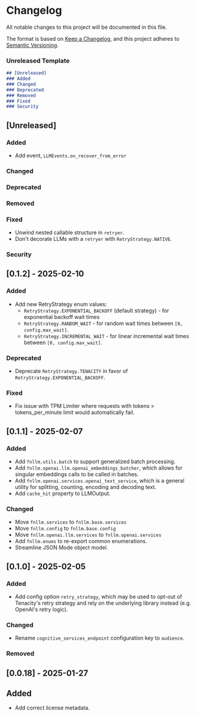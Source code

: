 # Changelog

All notable changes to this project will be documented in this file.

The format is based on [Keep a Changelog](https://keepachangelog.com/en/1.1.0/),
and this project adheres to [Semantic Versioning](https://semver.org/spec/v2.0.0.html).

### Unreleased Template
```md
## [Unreleased]
### Added
### Changed
### Deprecated
### Removed
### Fixed
### Security
```
## [Unreleased]
### Added
- Add event, `LLMEvents.on_recover_from_error`
### Changed
### Deprecated
### Removed
### Fixed
- Unwind nested callable structure in `retryer`.
- Don't decorate LLMs with a `retryer` with `RetryStrategy.NATIVE`.
### Security

## [0.1.2] - 2025-02-10
### Added
- Add new RetryStrategy enum values:
	* `RetryStrategy.EXPONENTIAL_BACKOFF` (default strategy) - for exponential backoff wait times 
	* `RetryStrategy.RANDOM_WAIT` - for random wait times between `[0, config.max_wait]`.
	* `RetryStrategy.INCREMENTAL_WAIT` - for linear incremental wait times between `[0, config.max_wait]`.

### Deprecated
- Deprecate `RetryStrategy.TENACITY` in favor of `RetryStrategy.EXPONENTIAL_BACKOFF`.

### Fixed
* Fix issue with TPM Limiter where requests with tokens > tokens_per_minute limit would automatically fail.

## [0.1.1] - 2025-02-07
### Added
* Add `fnllm.utils.batch` to support generalized batch processing.
* Add `fnllm.openai.llm.openai_embeddings_batcher`, which allows for singular embeddings calls to be called in batches.
* Add `fnllm.openai.services.openai_text_service`, which is a general utility for splitting, counting, encoding and decoding text.
* Add `cache_hit` property to LLMOutput.

### Changed
* Move `fnllm.services` to `fnllm.base.services`
* Move `fnllm.config` to `fnllm.base.config`
* Move `fnllm.openai.llm.services` to `fnllm.openai.services`
* Add `fnllm.enums` to re-export common enumerations.
* Streamline JSON Mode object model.

## [0.1.0] - 2025-02-05

### Added
- Add config option `retry_strategy`, which may be used to opt-out of Tenacity's retry strategy and rely on the underlying library instead (e.g. OpenAI's retry logic).

### Changed
* Rename `cognitive_services_endpoint` configuration key to `audience`.

### Removed

## [0.0.18] - 2025-01-27
## Added
- Add correct license metadata.